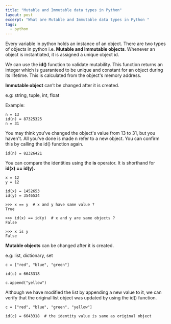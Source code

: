 ```yaml
---
title: "Mutable and Immutable data types in Python"
layout: post
excerpt: "What are Mutable and Immutable data types in Python "
tags:
  - python
---
```


Every variable in python holds an instance of an object. There are two types of objects in python i.e. **Mutable and Immutable objects**. Whenever an object is instantiated, it is assigned a unique object id.

We can use the **id()** function to validate mutability. This function returns an integer which is guaranteed to be unique and constant for an object during its lifetime. This is calculated from the object's memory address.

**Immutable object** can’t be changed after it is created.

e.g: string, tuple, int, float

Example:

```
n = 13
id(n) = 87325325
n = 31
```
You may think you've changed the object's value from 13 to 31, but you haven't. All you've done is made n refer to a new object. You can confirm this by calling the id() function again.

```
id(n) = 82326421
```
You can compare the identities using the **is** operator. It is shorthand for **id(x) == id(y).**
```
x = 12
y = 12

id(x) = 1452653
id(y) = 3546534

>>> x == y  # x and y have same value ?
True

>>> id(x) == id(y)  # x and y are same objects ?
False

>>> x is y
False
```


**Mutable objects** can be changed after it is created.

e.g: list, dictionary, set
```
c = ["red", "blue", "green"]

id(c) = 6643318

c.append("yellow")
```
Although we have modified the list by appending a new value to it, we can verify that the original list object was updated by using the id() function.
```
c = ["red", "blue", "green", "yellow"]

id(c) = 6643318  # the identity value is same as original object
```

